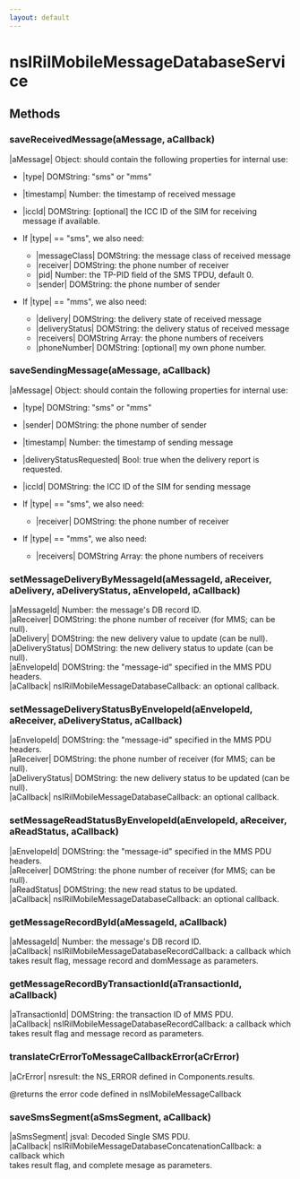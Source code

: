 ```yaml
---
layout: default
---
```


# nsIRilMobileMessageDatabaseService #

## Methods ##

### saveReceivedMessage(aMessage, aCallback) ###
  
|aMessage| Object: should contain the following properties for internal use:  
  - |type| DOMString: "sms" or "mms"  
  - |timestamp| Number: the timestamp of received message  
  - |iccId| DOMString: [optional] the ICC ID of the SIM for receiving  
                       message if available.  
  
  - If |type| == "sms", we also need:  
    - |messageClass| DOMString: the message class of received message  
    - |receiver| DOMString: the phone number of receiver  
    - |pid| Number: the TP-PID field of the SMS TPDU, default 0.  
    - |sender| DOMString: the phone number of sender  
  
  - If |type| == "mms", we also need:  
    - |delivery| DOMString: the delivery state of received message  
    - |deliveryStatus| DOMString: the delivery status of received message  
    - |receivers| DOMString Array: the phone numbers of receivers  
    - |phoneNumber| DOMString: [optional] my own phone number.  
  

### saveSendingMessage(aMessage, aCallback) ###
  
|aMessage| Object: should contain the following properties for internal use:  
  - |type| DOMString: "sms" or "mms"  
  - |sender| DOMString: the phone number of sender  
  - |timestamp| Number: the timestamp of sending message  
  - |deliveryStatusRequested| Bool: true when the delivery report is requested.  
  - |iccId| DOMString: the ICC ID of the SIM for sending message  
  
  - If |type| == "sms", we also need:  
    - |receiver| DOMString: the phone number of receiver  
  
  - If |type| == "mms", we also need:  
    - |receivers| DOMString Array: the phone numbers of receivers  
  

### setMessageDeliveryByMessageId(aMessageId, aReceiver, aDelivery, aDeliveryStatus, aEnvelopeId, aCallback) ###
  
|aMessageId| Number: the message's DB record ID.  
|aReceiver| DOMString: the phone number of receiver (for MMS; can be null).  
|aDelivery| DOMString: the new delivery value to update (can be null).  
|aDeliveryStatus| DOMString: the new delivery status to update (can be null).  
|aEnvelopeId| DOMString: the "message-id" specified in the MMS PDU headers.  
|aCallback| nsIRilMobileMessageDatabaseCallback: an optional callback.  
  

### setMessageDeliveryStatusByEnvelopeId(aEnvelopeId, aReceiver, aDeliveryStatus, aCallback) ###
  
|aEnvelopeId| DOMString: the "message-id" specified in the MMS PDU headers.  
|aReceiver| DOMString: the phone number of receiver (for MMS; can be null).  
|aDeliveryStatus| DOMString: the new delivery status to be updated (can be null).  
|aCallback| nsIRilMobileMessageDatabaseCallback: an optional callback.  
  

### setMessageReadStatusByEnvelopeId(aEnvelopeId, aReceiver, aReadStatus, aCallback) ###
  
|aEnvelopeId| DOMString: the "message-id" specified in the MMS PDU headers.  
|aReceiver| DOMString: the phone number of receiver (for MMS; can be null).  
|aReadStatus| DOMString: the new read status to be updated.  
|aCallback| nsIRilMobileMessageDatabaseCallback: an optional callback.  
  

### getMessageRecordById(aMessageId, aCallback) ###
  
|aMessageId| Number: the message's DB record ID.  
|aCallback| nsIRilMobileMessageDatabaseRecordCallback: a callback which  
  takes result flag, message record and domMessage as parameters.  
  

### getMessageRecordByTransactionId(aTransactionId, aCallback) ###
  
|aTransactionId| DOMString: the transaction ID of MMS PDU.  
|aCallback| nsIRilMobileMessageDatabaseRecordCallback: a callback which  
  takes result flag and message record as parameters.  
  

### translateCrErrorToMessageCallbackError(aCrError) ###
  
|aCrError| nsresult: the NS_ERROR defined in Components.results.  
  
@returns the error code defined in nsIMobileMessageCallback  
  

### saveSmsSegment(aSmsSegment, aCallback) ###
  
|aSmsSegment| jsval: Decoded Single SMS PDU.  
|aCallback| nsIRilMobileMessageDatabaseConcatenationCallback: a callback which  
  takes result flag, and complete mesage as parameters.  
  
